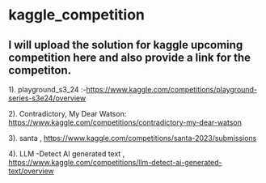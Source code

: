 # kaggle_competition
## I will upload the solution for kaggle upcoming competition here and also provide a link for the competiton.

1). playground_s3_24 :-https://www.kaggle.com/competitions/playground-series-s3e24/overview

2). Contradictory, My Dear Watson: https://www.kaggle.com/competitions/contradictory-my-dear-watson

3). santa , https://www.kaggle.com/competitions/santa-2023/submissions

4). LLM -Detect AI generated text  , https://www.kaggle.com/competitions/llm-detect-ai-generated-text/overview
